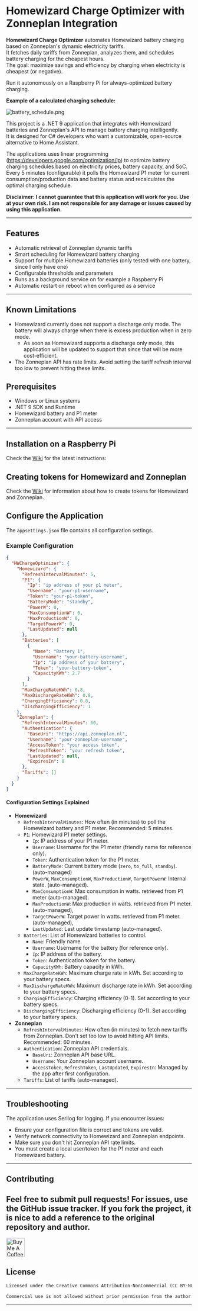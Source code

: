 # Homewizard Charge Optimizer with Zonneplan Integration

**Homewizard Charge Optimizer** automates Homewizard battery charging based on Zonneplan's dynamic electricity tariffs.  
It fetches daily tariffs from Zonneplan, analyzes them, and schedules battery charging for the cheapest hours.  
The goal: maximize savings and efficiency by charging when electricity is cheapest (or negative).  

Run it autonomously on a Raspberry Pi for always-optimized battery charging.

**Example of a calculated charging schedule:**

![battery_schedule.png](battery_schedule.png)

This project is a .NET 9 application that integrates with Homewizard batteries and Zonneplan's API to manage battery charging intelligently.  
It is designed for C# developers who want a customizable, open-source alternative to Home Assistant.

The applications uses linear programming (https://developers.google.com/optimization/lp) to optimize battery charging schedules based on electricity prices, battery capacity, and SoC.
Every 5 minutes (configurable) it polls the Homewizard P1 meter for current consumption/production data and battery status and recalculates the optimal charging schedule.

**Disclaimer: I cannot guarantee that this application will work for you. Use at your own risk. I am not responsible for any damage or issues caused by using this application.**

---

## Features

- Automatic retrieval of Zonneplan dynamic tariffs
- Smart scheduling for Homewizard battery charging
- Support for multiple Homewizard batteries (only tested with one battery, since I only have one)
- Configurable thresholds and parameters
- Runs as a background service on for example a Raspberry Pi
- Automatic restart on reboot when configured as a service

---

## Known Limitations
- Homewizard currently does not support a discharge only mode. The battery will always charge when there is excess production when in zero mode.
  - As soon as Homewizard supports a discharge only mode, this application will be updated to support that since that will be more cost-efficient.
- The Zonneplan API has rate limits. Avoid setting the tariff refresh interval too low to prevent hitting these limits.

## Prerequisites

- Windows or Linux systems
- .NET 9 SDK and Runtime
- Homewizard battery and P1 meter
- Zonneplan account with API access

---

## Installation on a Raspberry Pi

Check the [Wiki](https://github.com/fijsh/hw-charge-optimizer/wiki/Installation-on-a-Raspberry-Pi) for the latest instructions:

## Creating tokens for Homewizard and Zonneplan

Check the [Wiki](https://github.com/fijsh/hw-charge-optimizer/wiki/Creating-Homewizard-and-Zonneplan-tokens) for information about how to create tokens for Homewizard and Zonneplan.

## Configure the Application

The `appsettings.json` file contains all configuration settings.

### Example Configuration

```json
{
  "HWChargeOptimizer": {
    "Homewizard": {
      "RefreshIntervalMinutes": 5,
      "P1": {
        "Ip": "ip address of your p1 meter",
        "Username": "your-p1-username",
        "Token": "your-p1-token",
        "BatteryMode": "standby",
        "PowerW": 0,
        "MaxConsumptionW": 0,
        "MaxProductionW": 0,
        "TargetPowerW": 0,
        "LastUpdated": null
      },
      "Batteries": [
        {
          "Name": "Battery 1",
          "Username": "your-battery-username",
          "Ip": "ip address of your battery",
          "Token": "your-battery-token",
          "CapacityKWh": 2.7
        }
      ],
      "MaxChargeRateKWh": 0.8,
      "MaxDischargeRateKWh": 0.8,
      "ChargingEfficiency": 0.8,
      "DischargingEfficiency": 1
    },
    "Zonneplan": {
      "RefreshIntervalMinutes": 60,
      "Authentication": {
        "BaseUri": "https://api.zonneplan.nl",
        "Username": "your-zonneplan-username",
        "AccessToken": "your access token",
        "RefreshToken": "your refresh token",
        "LastUpdated": null,
        "ExpiresIn": 0
      },
      "Tariffs": []
    }
  }
}
```

#### Configuration Settings Explained

- **Homewizard**
    - `RefreshIntervalMinutes`: How often (in minutes) to poll the Homewizard battery and P1 meter. Recommended: 5 minutes.
    - `P1`: Homewizard P1 meter settings.
        - `Ip`: IP address of your P1 meter.
        - `Username`: Username for the P1 meter (friendly name for reference only).
        - `Token`: Authentication token for the P1 meter.
        - `BatteryMode`: Current battery mode (`zero`, `to_full`, `standby`). (auto-managed)
        - `PowerW`, `MaxConsumptionW`, `MaxProductionW`, `TargetPowerW`: Internal state. (auto-managed).
        - `MaxConsumptionW`: Max consumption in watts. retrieved from P1 meter (auto-managed).
        - `MaxProductionW`: Max production in watts. retrieved from P1 meter. (auto-managed),
        - `TargetPowerW`: Target power in watts. retrieved from P1 meter. (auto-managed),
        - `LastUpdated`: Last update timestamp (auto-managed).
    - `Batteries`: List of Homewizard batteries to control.
        - `Name`: Friendly name.
        - `Username`: Username for the battery (for reference only).
        - `Ip`: IP address of the battery.
        - `Token`: Authentication token for the battery.
        - `CapacityKWh`: Battery capacity in kWh.
    - `MaxChargeRateKWh`: Maximum charge rate in kWh. Set according to your battery specs.
    - `MaxDischargeRateKWh`: Maximum discharge rate in kWh. Set according to your battery specs.
    - `ChargingEfficiency`: Charging efficiency (0-1). Set according to your battery specs.
    - `DischargingEfficiency`: Discharging efficiency (0-1). Set according to your battery specs.
- **Zonneplan**
    - `RefreshIntervalMinutes`: How often (in minutes) to fetch new tariffs from Zonneplan. Don't set too low to avoid hitting API limits. Recommended: 60 minutes.
    - `Authentication`: Zonneplan API credentials.
        - `BaseUri`: Zonneplan API base URL.
        - `Username`: Your Zonneplan account username.
        - `AccessToken`, `RefreshToken`, `LastUpdated`, `ExpiresIn`: Managed by the app after first configuration.
    - `Tariffs`: List of tariffs (auto-managed).

---

## Troubleshooting

The application uses Serilog for logging. If you encounter issues:

- Ensure your configuration file is correct and tokens are valid.
- Verify network connectivity to Homewizard and Zonneplan endpoints.
- Make sure you don't hit Zonneplan API rate limits.
- You must create a local user/token for the P1 meter and each Homewizard battery.

---

## Contributing

Feel free to submit pull requests! For issues, use the GitHub issue tracker.
If you fork the project, it is nice to add a reference to the original repository and author.
---

<a href="https://www.buymeacoffee.com/fijsh" target="_blank">
  <img src="https://cdn.buymeacoffee.com/buttons/v2/default-yellow.png" alt="Buy Me A Coffee" height="50" />
</a>


## License

```markdown
Licensed under the Creative Commons Attribution-NonCommercial (CC BY-NC) license.

Commercial use is not allowed without prior permission from the author.
```
---
